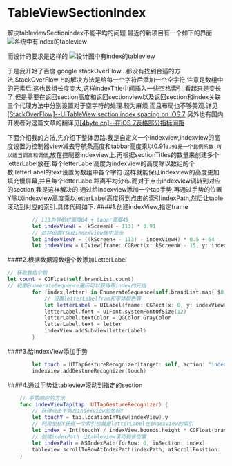 # TableViewSectionIndex
解决tableviewSectionindex不能平均的问题
最近的新项目有一个如下的界面
![系统中有index的tableview](http://upload-images.jianshu.io/upload_images/661867-bbbd2c97a5fe146c.png?imageMogr2/auto-orient/strip%7CimageView2/2/w/1240)

而设计的要求是这样的
![设计图中有index的tableview](http://upload-images.jianshu.io/upload_images/661867-390778aa2fc11a78.png?imageMogr2/auto-orient/strip%7CimageView2/2/w/1240)

于是我开始了百度 google stackOverFlow...都没有找到合适的方法.StackOverFlow上的解决方法是给每一个字符后添加一个空字符,注意是数组中的元素后.这也数组长度变大,这样indexTitle中间插入一些空格索引.看起来是变长了,但是需要在返回section高度和返回sectionview以及返回section和index关联三个代理方法中分别设置对于空字符的处理.较为麻烦 而且布局也不够美观.详见[[StackOverFlow]--UITableView section index spacing on iOS 7](http://stackoverflow.com/questions/18923729/uitableview-section-index-spacing-on-ios-7)
另外也有国内开发者对这篇文章的翻译见[[4byte.cn]--在iOS 7表格部分指标间距](http://www.4byte.cn/question/481261/uitableview-section-index-spacing-on-ios-7.html)

下面介绍我的方法,先介绍下整体思路.我是自定义一个indexview,indexview的高度设置为控制器view减去导航条高度和tabbar高度乘以0.91`0.91是一个比例系数,可以适当调高和调低`,放在控制器indexview上.再根据sectionTitles的数量来创建多个letterLabel放在.每个letterLabel高度为indexview的高度除以数组的个数,letterLabel的text设置为数组中各个字符.这样就能保证indexview的高度更加填充慢屏幕,并且每个letterLabel距离平均分布.而对于点击indexview调转到对应的section,我是这样解决的.通过给indexview添加一个tap手势,再通过手势的位置Y除以indexview高度乘以letterLabel高度得到点击的索引indexPath,然后让table滚动到对应的索引.具体代码如下.
####1.创建indexView,指定frame

```swift
        // 113为导航栏高度64 + tabar高度49
        let indexViewH = (kScreenH - 113) * 0.91
        // 这样设置Y保证indexview居中显示
        let indexViewY = ((kScreenH - 113) - indexViewH) * 0.5 + 64
        let indexView = UIView(frame: CGRect(x: kScreenW - 15, y: indexViewY, width: 10, height: indexViewH))
```

####2.根据数据源数组个数添加LetterLabel

```swift
// 获取数组个数
let count = CGFloat(self.brandList.count)
// 利用EnumerateSequence遍历可以获得带index的元组
        for (index,letter) in EnumerateSequence(self.brandList.map{ $0.letter! }) {
            // 设置letterLabelfram和字体颜色等 
            let letterLabel = UILabel(frame: CGRect(x: 0, y: indexViewH / count * CGFloat(index) , width: 12, height: indexViewH / count))
            letterLabel.font = UIFont.systemFontOfSize(12)
            letterLabel.textColor = QGColor.GrayColor
            letterLabel.text = letter
            indexView.addSubview(letterLabel)
        }
```
####3.给indexView添加手势
```swift
        let touch = UITapGestureRecognizer(target: self, action: "indexViewTap:")
        indexView.addGestureRecognizer(touch)
```
####4.通过手势让tableview滚动到指定的section
```swift
    // 手势响应的方法
    func indexViewTap(tap: UITapGestureRecognizer) {
        // 获得点击手势在indexview的坐标Y
        let touchY = tap.locationInView(indexView).y
        // 利用坐标Y获得一个索引也就是letterLabel在indexview的索引
        let index = Int(touchY / indexView.bounds.height * CGFloat(brandList.count))
        // 创建indexPath 让tableview滚动到该位置
        let indexPath = NSIndexPath(forRow: 0, inSection: index)
        tableView.scrollToRowAtIndexPath(indexPath, atScrollPosition: .Top, animated: true)
    }
```

